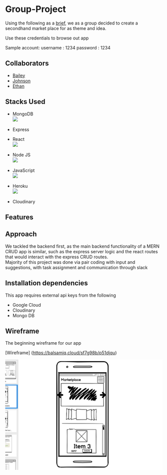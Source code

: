 # Group-Project

Using the following as a [brief](https://git.generalassemb.ly/seir59anz/seir59anz-course-materials/tree/main/react/project), we as a group decided to create a secondhand market place for as theme and idea.

Use these credentials to browse out app

Sample account:
username : 1234
password : 1234

## Collaborators

- [Bailey](https://github.com/bdeacon2001)
- [Johnson](https://github.com/Johnson-MintyC)
- [Ethan](https://github.com/EthanGaoo)

## Stacks Used

- MongoDB
  </br>
  ![](https://img.icons8.com/color/40/mongodb.png)
- Express

- React
  </br>
  ![](https://img.icons8.com/office/40/react.png)
- Node JS
  </br>
  ![](https://img.icons8.com/fluency/40/node-js.png)
- JavaScript
  </br>
  ![](https://img.icons8.com/color/40/javascript--v1.png)
- Heroku
  </br>
  ![](https://img.icons8.com/color/40/heroku.png)
- Cloudinary

## Features

## Approach

We tackled the backend first, as the main backend functionality of a MERN CRUD app is similar, such as the express server logic and the react routes that would interact with the express CRUD routes.
</br>
Majority of this project was done via pair coding with input and suggestions, with task assignment and communication through slack

## Installation dependencies

This app requires external api keys from the following

- Google Cloud
- Cloudinary
- Mongo DB

## Wireframe

The beginning wireframe for our app

[Wireframe] (https://balsamiq.cloud/sf7g98b/p51djqu)

![Screenshot1](./Screenshots/SS1.png)
